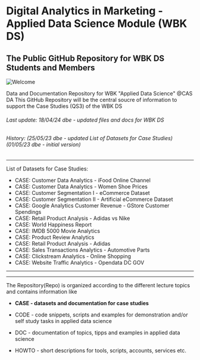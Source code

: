 Digital Analytics in Marketing - Applied Data Science Module (WBK DS)
=========================================================================
## The Public GitHub Repository for WBK DS Students and Members 

![Welcome]()

Data and Documentation Repository for WBK "Applied Data Science" @CAS DA 
This GitHub Repository will be the central soucre of information to support the Case Studies (QS3) of the WBK DS

###### Last update: 18/04/24 dbe - updated files and docs for WBK DS 
###### History:     (25/05/23 dbe - updated List of Datasets for Case Studies) (01/05/23 dbe - initial version)

---  
List of Datasets for Case Studies:  
+ CASE: Customer Data Analytics - iFood Online Channel 
+ CASE: Customer Data Analytics - Women Shoe Prices
+ CASE: Customer Segmentation I - eCommerce Dataset
+ CASE: Customer Segmentation II - Artificial eCommerce Dataset
+ CASE: Google Analytics Customer Revenue - GStore Customer Spendings
+ CASE: Retail Product Analysis - Adidas vs Nike
+ CASE: World Happiness Report
+ CASE: IMDB 5000 Movie Analytics  
+ CASE: Product Review Analytics  
+ CASE: Retail Product Analysis - Adidas  
+ CASE: Sales Transactions Analytics - Automotive Parts
+ CASE: Clickstream Analytics - Online Shopping  
+ CASE: Website Traffic Analytics - Opendata DC GOV

---  
---  
The Repository(Repo) is organized according to the different lecture topics and contains information like

* **CASE - datasets and documentation for case studies**  

* CODE - code snippets, scripts and examples for demonstration and/or self study tasks in applied data science
* DOC - documentation of topics, tipps and examples in applied data science
* HOWTO - short descriptions for tools, scripts, accounts, services etc.
